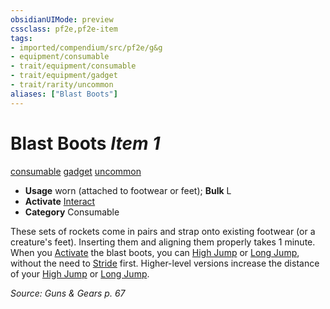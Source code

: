 ```yaml
---
obsidianUIMode: preview
cssclass: pf2e,pf2e-item
tags:
- imported/compendium/src/pf2e/g&g
- equipment/consumable
- trait/equipment/consumable
- trait/equipment/gadget
- trait/rarity/uncommon
aliases: ["Blast Boots"]
---
```

# Blast Boots *Item 1*  
[consumable](consumable.md)  [gadget](gadget-g-g.md)  [uncommon](uncommon.md)  

- **Usage** worn (attached to footwear or feet); **Bulk** L
- **Activate** [Interact](interact.md)
- **Category** Consumable

These sets of rockets come in pairs and strap onto existing footwear (or a creature's feet). Inserting them and aligning them properly takes 1 minute. When you [Activate](activate-an-item.md) the blast boots, you can [High Jump](high-jump.md) or [Long Jump](long-jump.md), without the need to [Stride](stride.md) first. Higher-level versions increase the distance of your [High Jump](high-jump.md) or [Long Jump](long-jump.md).

*Source: Guns & Gears p. 67*